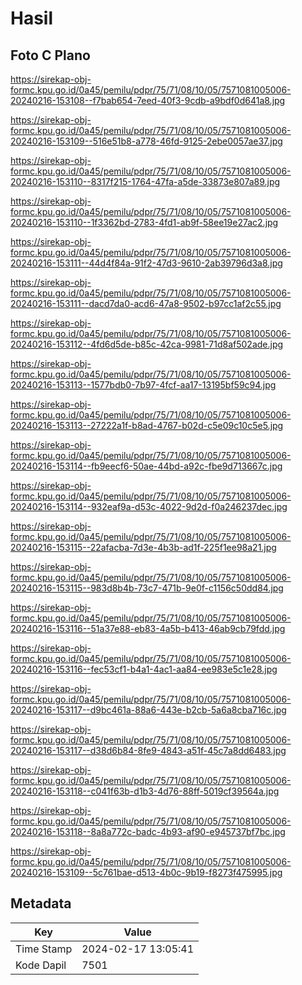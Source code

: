# Hasil

## Foto C Plano

https://sirekap-obj-formc.kpu.go.id/0a45/pemilu/pdpr/75/71/08/10/05/7571081005006-20240216-153108--f7bab654-7eed-40f3-9cdb-a9bdf0d641a8.jpg

https://sirekap-obj-formc.kpu.go.id/0a45/pemilu/pdpr/75/71/08/10/05/7571081005006-20240216-153109--516e51b8-a778-46fd-9125-2ebe0057ae37.jpg

https://sirekap-obj-formc.kpu.go.id/0a45/pemilu/pdpr/75/71/08/10/05/7571081005006-20240216-153110--8317f215-1764-47fa-a5de-33873e807a89.jpg

https://sirekap-obj-formc.kpu.go.id/0a45/pemilu/pdpr/75/71/08/10/05/7571081005006-20240216-153110--1f3362bd-2783-4fd1-ab9f-58ee19e27ac2.jpg

https://sirekap-obj-formc.kpu.go.id/0a45/pemilu/pdpr/75/71/08/10/05/7571081005006-20240216-153111--44d4f84a-91f2-47d3-9610-2ab39796d3a8.jpg

https://sirekap-obj-formc.kpu.go.id/0a45/pemilu/pdpr/75/71/08/10/05/7571081005006-20240216-153111--dacd7da0-acd6-47a8-9502-b97cc1af2c55.jpg

https://sirekap-obj-formc.kpu.go.id/0a45/pemilu/pdpr/75/71/08/10/05/7571081005006-20240216-153112--4fd6d5de-b85c-42ca-9981-71d8af502ade.jpg

https://sirekap-obj-formc.kpu.go.id/0a45/pemilu/pdpr/75/71/08/10/05/7571081005006-20240216-153113--1577bdb0-7b97-4fcf-aa17-13195bf59c94.jpg

https://sirekap-obj-formc.kpu.go.id/0a45/pemilu/pdpr/75/71/08/10/05/7571081005006-20240216-153113--27222a1f-b8ad-4767-b02d-c5e09c10c5e5.jpg

https://sirekap-obj-formc.kpu.go.id/0a45/pemilu/pdpr/75/71/08/10/05/7571081005006-20240216-153114--fb9eecf6-50ae-44bd-a92c-fbe9d713667c.jpg

https://sirekap-obj-formc.kpu.go.id/0a45/pemilu/pdpr/75/71/08/10/05/7571081005006-20240216-153114--932eaf9a-d53c-4022-9d2d-f0a246237dec.jpg

https://sirekap-obj-formc.kpu.go.id/0a45/pemilu/pdpr/75/71/08/10/05/7571081005006-20240216-153115--22afacba-7d3e-4b3b-ad1f-225f1ee98a21.jpg

https://sirekap-obj-formc.kpu.go.id/0a45/pemilu/pdpr/75/71/08/10/05/7571081005006-20240216-153115--983d8b4b-73c7-471b-9e0f-c1156c50dd84.jpg

https://sirekap-obj-formc.kpu.go.id/0a45/pemilu/pdpr/75/71/08/10/05/7571081005006-20240216-153116--51a37e88-eb83-4a5b-b413-46ab9cb79fdd.jpg

https://sirekap-obj-formc.kpu.go.id/0a45/pemilu/pdpr/75/71/08/10/05/7571081005006-20240216-153116--fec53cf1-b4a1-4ac1-aa84-ee983e5c1e28.jpg

https://sirekap-obj-formc.kpu.go.id/0a45/pemilu/pdpr/75/71/08/10/05/7571081005006-20240216-153117--d9bc461a-88a6-443e-b2cb-5a6a8cba716c.jpg

https://sirekap-obj-formc.kpu.go.id/0a45/pemilu/pdpr/75/71/08/10/05/7571081005006-20240216-153117--d38d6b84-8fe9-4843-a51f-45c7a8dd6483.jpg

https://sirekap-obj-formc.kpu.go.id/0a45/pemilu/pdpr/75/71/08/10/05/7571081005006-20240216-153118--c041f63b-d1b3-4d76-88ff-5019cf39564a.jpg

https://sirekap-obj-formc.kpu.go.id/0a45/pemilu/pdpr/75/71/08/10/05/7571081005006-20240216-153118--8a8a772c-badc-4b93-af90-e945737bf7bc.jpg

https://sirekap-obj-formc.kpu.go.id/0a45/pemilu/pdpr/75/71/08/10/05/7571081005006-20240216-153109--5c761bae-d513-4b0c-9b19-f8273f475995.jpg


## Metadata

| Key        | Value               |
| ---------- | ------------------- |
| Time Stamp | 2024-02-17 13:05:41 |
| Kode Dapil | 7501                |



